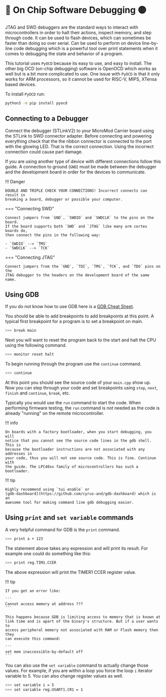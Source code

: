 # 🔎 On Chip Software Debugging 🟡

JTAG and SWD debuggers are the standard ways to interact with microcontrollers
in order to halt their actions, inspect memory, and step through code. It can be
used to flash devices, which can sometimes be faster than doing so over serial.
Can be used to perform on device line-by-line code debugging which is a powerful
tool over print statements when it comes to debugging the state and behavior of
a program.

This tutorial uses `PyOCD` because its easy to use, and easy to install. The
other big OCD (on-chip debugging) software is OpenOCD which works as well but is
a bit more complicated to use. One issue with `PyOCD` is that it only works for
ARM processors, so it cannot be used for RISC-V, MIPS, XTensa based devices.

To install `PyOCD` run:

```bash
python3 -m pip install pyocd
```

## Connecting to a Debugger

Connect the debugger (STLinkV2) to your MicroMod Carrier board using the STLink
to SWD connector adapter. Before connecting and powering everything check that
the the ribbon connector is connected to the port with the glowing LED. That is
the correct connection. Using the incorrect connection could cause part damage.

If you are using another type of device with different connections follow this
guide. A connection to ground (`GND`) must be made between the debugger and the
development board in order for the devices to communicate.

!!! Danger

    DOUBLE AND TRIPLE CHECK YOUR CONNECTIONS! Incorrect connects can result in
    breaking a board, debugger or possible your computer.

=== "Connecting SWD"

    Connect jumpers from `GND`, `SWDIO` and `SWDCLK` to the pins on the board.
    If the board supports both `SWD` and `JTAG` like many arm cortex boards do,
    then connect the pins in the following way:

    - `SWDIO` --> `TMS`
    - `SWDCLK` --> `TCK`

=== "Connecting JTAG"

    Connect jumpers from the `GND`, `TDI`, `TMS`, `TCK`, and `TDO` pins on the
    JTAG debugger to the headers on the development board of the same name.

## Using GDB

If you do not know how to use GDB here is a [GDB Cheat
Sheet](http://darkdust.net/files/GDB%20Cheat%20Sheet.pdf).

You should be able to add breakpoints to add breakpoints at this point. A
typical first breakpoint for a program is to set a breakpoint on main.

``` bash
>>> break main
```

Next you will want to reset the program back to the start and halt the CPU using
the following command.

``` bash
>>> monitor reset halt
```

To begin running through the program use the `continue` command.

```bash
>>> continue
```

At this point you should see the source code of your `main.cpp` show up. Now you
can step through your code and set breakpoints using `step`, `next`, `finish`
and `continue`, `break`, etc.

Typically you would use the `run` command to start the code. When performing
firmware testing, the `run` command is not needed as the code is already
"running" on the remote microcontroller.

!!! info

    On boards with a factory bootloader, when you start debugging, you will
    notice that you cannot see the source code lines in the gdb shell. This is
    because the bootloader instructions are not associated with any addresses in
    your code, thus you will not see source code. This is fine. Continue with
    the guide. The LPC40xx family of microcontrollers has such a bootloader.

!!! tip

    Highly recommend using `tui enable` or
    [gdb-dashboard](https://github.com/cyrus-and/gdb-dashboard) which is an
    awesome tool for making command line gdb debugging easier.

## Using `print` and `set variable` commands

A very helpful command for GDB is the `print` command.

```bash
>>> print a + 123
```

The statement above takes any expression and will print its result. For example
one could do something like this:

```bash
>>> print reg.TIM1.CCER
```

The above expression will print the TIMER1 CCER register value.

!!! tip

    If you get an error like:

    ```
    Cannot access memory at address ???
    ```

    This happens because GDB is limiting access to memory that is known at
    link time and is apart of the binary's structure. But if a user wants to
    access peripheral memory not associated with RAM or Flash memory then they
    can execute this command:

    ```
    set mem inaccessible-by-default off
    ```

You can also use the `set variable` command to actually change those values. For
example, if you are within a loop you force the loop `i` iterator variable to 5.
You can also change register values as well.

```bash
>>> set variable i = 5
>>> set variable reg.USART1.CR1 = 1
```